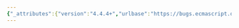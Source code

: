 ```yaml
---
{"_attributes":{"version":"4.4.4+","urlbase":"https://bugs.ecmascript.org/","maintainer":"dherman@mozilla.com"},"bug":{"bug_id":3625,"creation_ts":"2015-01-23 14:24:00 -0800","short_desc":"13.6.4.12 ForIn/OfExpressionEvaluation: Remove ToObject in step 8b","delta_ts":"2015-02-02 18:38:56 -0800","product":"Draft for 6th Edition","component":"technical issue","version":"Rev 31: January 15, 2015 Draft","rep_platform":"All","op_sys":"All","bug_status":"RESOLVED","resolution":"FIXED","priority":"Normal","bug_severity":"normal","everconfirmed":true,"reporter":{"uid":"andrebargull","name":"André Bargull"},"assigned_to":{"uid":"allen","name":"Allen Wirfs-Brock"},"cc":"claude.pache","long_desc":[{"commentid":11636,"comment_count":0,"who":{"uid":"andrebargull","name":"André Bargull"},"bug_when":"2015-01-23 14:24:10 -0800","thetext":"13.6.4.12 Runtime Semantics: ForIn/OfExpressionEvaluation Abstract Operation\n\nRemove the ToObject call in step 8b.\n\n`for (var c of \"aa\") ;` should not box the string \"aa\"."},{"commentid":11699,"comment_count":1,"who":{"uid":"allen","name":"Allen Wirfs-Brock"},"bug_when":"2015-01-23 16:46:40 -0800","thetext":"fixed in rev32 editor's draft"},{"commentid":11984,"comment_count":2,"who":{"uid":"allen","name":"Allen Wirfs-Brock"},"bug_when":"2015-02-02 18:38:56 -0800","thetext":"fixed in rev32 draft"}]}}
---
```

